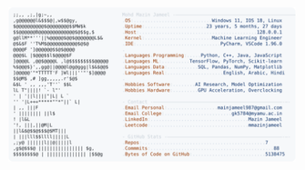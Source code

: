 <picture>
  <source srcset="https://raw.githubusercontent.com/mmazinjameel/mmazinjameel/main/dark_mode.svg?v=1746180669" media="(prefers-color-scheme: dark)">
  <img src="https://raw.githubusercontent.com/mmazinjameel/mmazinjameel/main/light_mode.svg?v=1746180669">
</picture>

